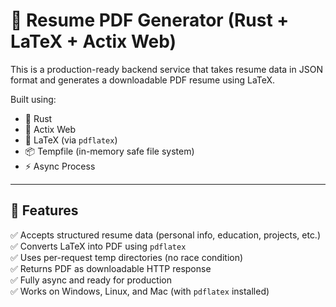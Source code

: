 # 📄 Resume PDF Generator (Rust + LaTeX + Actix Web)

This is a production-ready backend service that takes resume data in JSON format and generates a downloadable PDF resume using LaTeX.

Built using:

- 🦀 Rust
- 🚀 Actix Web
- 📄 LaTeX (via `pdflatex`)
- 📦 Tempfile (in-memory safe file system)
- ⚡ Async Process

---

## 🔧 Features

✅ Accepts structured resume data (personal info, education, projects, etc.)  
✅ Converts LaTeX into PDF using `pdflatex`  
✅ Uses per-request temp directories (no race condition)  
✅ Returns PDF as downloadable HTTP response  
✅ Fully async and ready for production  
✅ Works on Windows, Linux, and Mac (with `pdflatex` installed)

